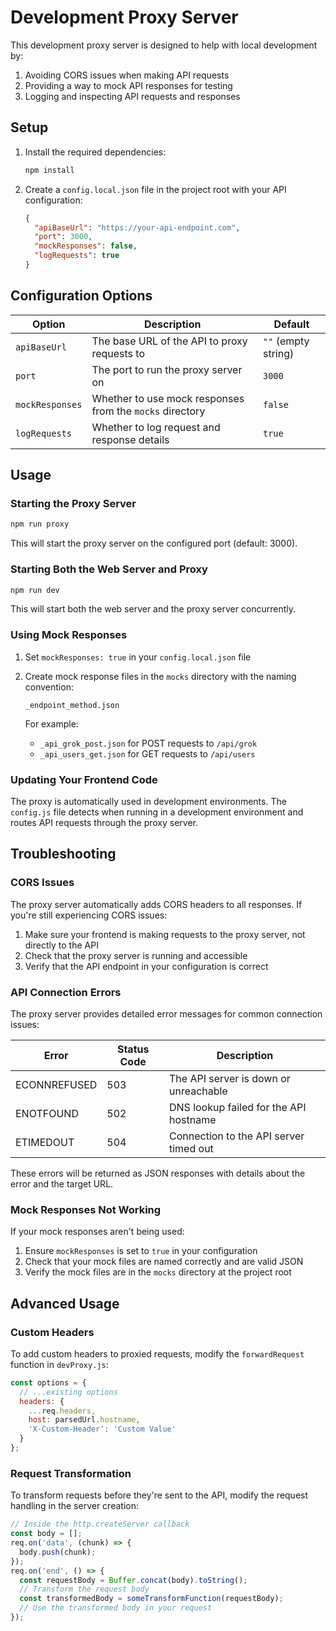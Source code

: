# Development Proxy Server

This development proxy server is designed to help with local development by:

1. Avoiding CORS issues when making API requests
2. Providing a way to mock API responses for testing
3. Logging and inspecting API requests and responses

## Setup

1. Install the required dependencies:
   ```bash
   npm install
   ```

2. Create a `config.local.json` file in the project root with your API configuration:
   ```json
   {
     "apiBaseUrl": "https://your-api-endpoint.com",
     "port": 3000,
     "mockResponses": false,
     "logRequests": true
   }
   ```

## Configuration Options

| Option | Description | Default |
|--------|-------------|---------|
| `apiBaseUrl` | The base URL of the API to proxy requests to | `""` (empty string) |
| `port` | The port to run the proxy server on | `3000` |
| `mockResponses` | Whether to use mock responses from the `mocks` directory | `false` |
| `logRequests` | Whether to log request and response details | `true` |

## Usage

### Starting the Proxy Server

```bash
npm run proxy
```

This will start the proxy server on the configured port (default: 3000).

### Starting Both the Web Server and Proxy

```bash
npm run dev
```

This will start both the web server and the proxy server concurrently.

### Using Mock Responses

1. Set `mockResponses: true` in your `config.local.json` file
2. Create mock response files in the `mocks` directory with the naming convention:
   ```
   _endpoint_method.json
   ```
   
   For example:
   - `_api_grok_post.json` for POST requests to `/api/grok`
   - `_api_users_get.json` for GET requests to `/api/users`

### Updating Your Frontend Code

The proxy is automatically used in development environments. The `config.js` file detects when running in a development environment and routes API requests through the proxy server.

## Troubleshooting

### CORS Issues

The proxy server automatically adds CORS headers to all responses. If you're still experiencing CORS issues:

1. Make sure your frontend is making requests to the proxy server, not directly to the API
2. Check that the proxy server is running and accessible
3. Verify that the API endpoint in your configuration is correct

### API Connection Errors

The proxy server provides detailed error messages for common connection issues:

| Error | Status Code | Description |
|-------|-------------|-------------|
| ECONNREFUSED | 503 | The API server is down or unreachable |
| ENOTFOUND | 502 | DNS lookup failed for the API hostname |
| ETIMEDOUT | 504 | Connection to the API server timed out |

These errors will be returned as JSON responses with details about the error and the target URL.

### Mock Responses Not Working

If your mock responses aren't being used:

1. Ensure `mockResponses` is set to `true` in your configuration
2. Check that your mock files are named correctly and are valid JSON
3. Verify the mock files are in the `mocks` directory at the project root

## Advanced Usage

### Custom Headers

To add custom headers to proxied requests, modify the `forwardRequest` function in `devProxy.js`:

```javascript
const options = {
  // ...existing options
  headers: {
    ...req.headers,
    host: parsedUrl.hostname,
    'X-Custom-Header': 'Custom Value'
  }
};
```

### Request Transformation

To transform requests before they're sent to the API, modify the request handling in the server creation:

```javascript
// Inside the http.createServer callback
const body = [];
req.on('data', (chunk) => {
  body.push(chunk);
});
req.on('end', () => {
  const requestBody = Buffer.concat(body).toString();
  // Transform the request body
  const transformedBody = someTransformFunction(requestBody);
  // Use the transformed body in your request
});
``` 
